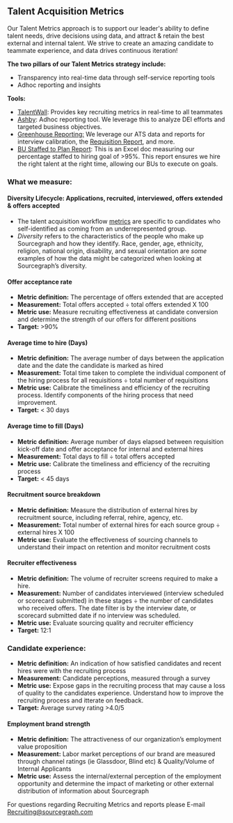 ## **Talent Acquisition Metrics**

Our Talent Metrics approach is to support our leader's ability to define talent needs, drive decisions using data, and attract & retain the best external and internal talent. We strive to create an amazing candidate to teammate experience, and data drives continuous iteration!

**The two pillars of our Talent Metrics strategy include:**

- Transparency into real-time data through self-service reporting tools
- Adhoc reporting and insights

**Tools:**

- [TalentWall](https://app.talentwall.io/dashboard/dashboards/7012): Provides key recruiting metrics in real-time to all teammates
- [Ashby](https://app.ashbyhq.com/home/dashboard-99c39b44-6c73-4492-a53c-f1551fe1e188): Adhoc reporting tool. We leverage this to analyze DEI efforts and targeted business objectives.
- [Greenhouse Reporting:](https://support.greenhouse.io/hc/en-us/articles/360007315491-Greenhouse-Recruiting-reports-index) We leverage our ATS data and reports for interview calibration, the [Requisition Report](https://docs.google.com/spreadsheets/d/1SyrAInHn12g2W1USfhWvDZSfLe0_VPM3Re_ImgM6nq4/edit#gid=815618435ZtaACJxwjEu4my_xeYuB3a7E/edit#gid=1829575136), and more.
- [BU Staffed to Plan Report](https://docs.google.com/spreadsheets/d/1Dpf6aDw1ESJRYroJz6-ZtaACJxwjEu4my_xeYuB3a7E/edit#gid=790175108): This is an Excel doc measuring our percentage staffed to hiring goal of >95%. This report ensures we hire the right talent at the right time, allowing our BUs to execute on goals.

### What we measure:

#### Diversity Lifecycle: Applications, recruited, interviewed, offers extended & offers accepted

- The talent acquisition workflow [metrics](https://app.ashbyhq.com/home/dashboard-99c39b44-6c73-4492-a53c-f1551fe1e188) are specific to candidates who self-identified as coming from an underrepresented group.
- _Diversity_ refers to the characteristics of the people who make up Sourcegraph and how they identify. Race, gender, age, ethnicity, religion, national origin, disability, and sexual orientation are _some_ examples of how the data might be categorized when looking at Sourcegraph’s diversity.

#### Offer acceptance rate

- **Metric definition:** The percentage of offers extended that are accepted
- **Measurement:** Total offers accepted ÷ total offers extended X 100
- **Metric use:** Measure recruiting effectiveness at candidate conversion and determine the strength of our offers for different positions
- **Target:** >90%

#### Average time to hire (Days)

- **Metric definition:** The average number of days between the application date and the date the candidate is marked as hired
- **Measurement:** Total time taken to complete the individual component of the hiring process for all requisitions ÷ total number of requisitions
- **Metric use:** Calibrate the timeliness and efficiency of the recruiting process. Identify components of the hiring process that need improvement.
- **Target:** &lt; 30 days

#### Average time to fill (Days)

- **Metric definition:** Average number of days elapsed between requisition kick-off date and offer acceptance for internal and external hires
- **Measurement:** Total days to fill ÷ total offers accepted
- **Metric use:** Calibrate the timeliness and efficiency of the recruiting process
- **Target:**  &lt; 45 days

#### Recruitment source breakdown

- **Metric definition:** Measure the distribution of external hires by recruitment source, including referral, rehire, agency, etc.
- **Measurement:** Total number of external hires for each source group ÷ external hires X 100
- **Metric use:** Evaluate the effectiveness of sourcing channels to understand their impact on retention and monitor recruitment costs

#### Recruiter effectiveness

- **Metric definition:** The volume of recruiter screens required to make a hire.
- **Measurement:** Number of candidates interviewed (interview scheduled or scorecard submitted) in these stages ÷ the number of candidates who received offers. The date filter is by the interview date, or scorecard submitted date if no interview was scheduled.
- **Metric use:** Evaluate sourcing quality and recruiter efficiency
- **Target:** 12:1

### Candidate experience:

- **Metric definition:** An indication of how satisfied candidates and recent hires were with the recruiting process
- **Measurement:** Candidate perceptions, measured through a survey
- **Metric use:** Expose gaps in the recruiting process that may cause a loss of quality to the candidates experience. Understand how to improve the recruiting process and itterate on feedback.
- **Target:** Average survey rating >4.0/5

#### Employment brand strength

- **Metric definition:** The attractiveness of our organization’s employment value proposition
- **Measurement:** Labor market perceptions of our brand are measured through channel ratings (ie Glassdoor, Blind etc) & Quality/Volume of Internal Applicants
- **Metric use:** Assess the internal/external perception of the employment opportunity and determine the impact of marketing or other external distribution of information about Sourcegraph

For questions regarding Recruiting Metrics and reports please E-mail Recruiting@sourcegraph.com
